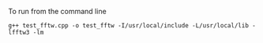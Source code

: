 To run from the command line

```g++ test_fftw.cpp -o test_fftw -I/usr/local/include -L/usr/local/lib -lfftw3 -lm```


